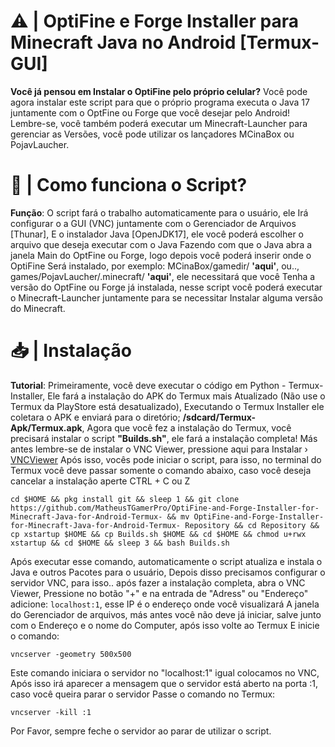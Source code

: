 # ⚠️ | OptiFine e Forge Installer para Minecraft Java no Android [Termux-GUI]
**Você já pensou em Instalar o OptiFine pelo próprio celular?** Você pode agora instalar este script para que o próprio programa executa o Java 17 juntamente com o OptFine ou Forge que você desejar pelo Android! Lembre-se, você também poderá executar um Minecraft-Launcher para gerenciar as Versões, você pode utilizar os lançadores MCinaBox ou PojavLaucher.

# 📱 | Como funciona o Script?
**Função**: O script fará o trabalho automaticamente para o usuário, ele
Irá configurar o a GUI (VNC) juntamente com o Gerenciador de Arquivos [Thunar],
E o instalador Java [OpenJDK17], ele você poderá escolher o arquivo que deseja executar com o Java
Fazendo com que o Java abra a janela Main do OptFine ou Forge, logo depois você poderá inserir onde o OptiFine
Será instalado, por exemplo: MCinaBox/gamedir/ **'aqui'**, ou.., games/PojavLaucher/.minecraft/ **'aqui'**, ele necessitará que você
Tenha a versão do OptFine ou Forge já instalada, nesse script você poderá executar o Minecraft-Launcher juntamente para se necessitar
Instalar alguma versão do Minecraft.

# 📥 | Instalação
**Tutorial**: Primeiramente, você deve executar o código em Python - Termux-Installer,
Ele fará a instalação do APK do Termux mais Atualizado (Não use o Termux da PlayStore está desatualizado),
Executando o Termux Installer ele coletara o APK e enviará para o diretório; **/sdcard/Termux-Apk/Termux.apk**,
Agora que você fez a instalação do Termux, você precisará instalar o script **"Builds.sh"**, ele fará a instalação completa!
Más antes lembre-se de instalar o VNC Viewer, pressione aqui para Instalar › [VNCViewer](https://play.google.com/store/apps/details?id=com.realvnc.viewer.android&hl=pt&gl=US)
Após isso, vocês pode iniciar o script, para isso, no terminal do Termux você deve passar somente o comando abaixo, caso você deseja cancelar a instalação aperte CTRL + C ou Z

    cd $HOME && pkg install git && sleep 1 && git clone https://github.com/MatheusTGamerPro/OptiFine-and-Forge-Installer-for-Minecraft-Java-for-Android-Termux- && mv OptiFine-and-Forge-Installer-for-Minecraft-Java-for-Android-Termux- Repository && cd Repository && cp xstartup $HOME && cp Builds.sh $HOME && cd $HOME && chmod u+rwx xstartup && cd $HOME && sleep 3 && bash Builds.sh


Após executar esse comando, automaticamente o script atualiza e instala o Java e outros Pacotes para o usuário,
Depois disso precisamos configurar o servidor VNC, para isso.. após fazer a instalação completa, abra o VNC Viewer,
Pressione no botão "+" e na entrada de "Adress" ou "Endereço" adicione: ```localhost:1```, esse IP é o endereço onde você visualizará
A janela do Gerenciador de arquivos, más antes você não deve já iniciar, salve junto com o Endereço e o nome do Computer, após isso volte ao Termux
E inicie o comando:

    vncserver -geometry 500x500

Este comando iniciara o servidor no "localhost:1" igual colocamos no VNC,
Após isso irá aparecer a mensagem que o servidor está aberto na porta :1, caso você queira parar o servidor
Passe o comando no Termux:

    vncserver -kill :1

Por Favor, sempre feche o servidor ao parar de utilizar o script.


